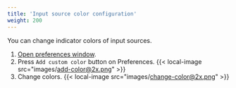 ```yaml
---
title: 'Input source color configuration'
weight: 200
---
```


You can change indicator colors of input sources.

1.  [Open preferences window](../open-preferences-window/).
2.  Press `Add custom color` button on Preferences.
    {{< local-image src="images/add-color@2x.png" >}}
3.  Change colors.
    {{< local-image src="images/change-color@2x.png" >}}
